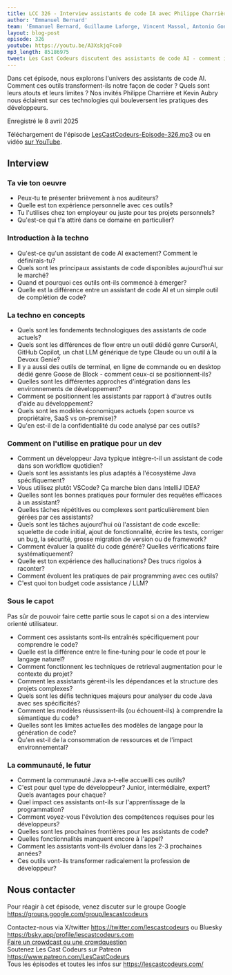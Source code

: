 ```yaml
---
title: LCC 326 - Interview assistants de code IA avec Philippe Charrière et Kevin Aubry
author: 'Emmanuel Bernard'
team: 'Emmanuel Bernard, Guillaume Laforge, Vincent Massol, Antonio Goncalves, Arnaud Héritier, Audrey Neveu, Katia Aresti'
layout: blog-post
episode: 326
youtube: https://youtu.be/A3XskjqFco0
mp3_length: 85186975
tweet: Les Cast Codeurs discutent des assistants de code AI - comment ils transforment le développement, où ils excellent et leurs limites #Java #AI #DevTools
---
```

Dans cet épisode, nous explorons l'univers des assistants de code AI.
Comment ces outils transforment-ils notre façon de coder ?
Quels sont leurs atouts et leurs limites ?
Nos invités Philippe Charrière et Kevin Aubry nous éclairent sur ces technologies qui bouleversent les pratiques des développeurs.

Enregistré le 8 avril 2025

Téléchargement de l'épisode [LesCastCodeurs-Episode-326.mp3](https://traffic.libsyn.com/lescastcodeurs/LesCastCodeurs-Episode-326.mp3)
ou en vidéo [sur YouTube](https://youtu.be/A3XskjqFco0).

## Interview

### Ta vie ton oeuvre

* Peux-tu te présenter brièvement à nos auditeurs?
* Quelle est ton expérience personnelle avec ces outils?
* Tu l'utilises chez ton employeur ou juste pour tes projets personnels?
* Qu'est-ce qui t'a attiré dans ce domaine en particulier?

### Introduction à la techno

* Qu'est-ce qu'un assistant de code AI exactement? Comment le définirais-tu?
* Quels sont les principaux assistants de code disponibles aujourd'hui sur le marché?
* Quand et pourquoi ces outils ont-ils commencé à émerger?
* Quelle est la différence entre un assistant de code AI et un simple outil de complétion de code?

### La techno en concepts

* Quels sont les fondements technologiques des assistants de code actuels?
* Quels sont les différences de flow entre un outil dédié genre CursorAI, GitHub Copilot, un chat LLM générique de type Claude ou un outil à la Devoxx Genie?
* Il y a aussi des outils de terminal, en ligne de commande ou en desktop dédié genre Goose de Block - comment ceux-ci se positionnent-ils?
* Quelles sont les différentes approches d'intégration dans les environnements de développement?
* Comment se positionnent les assistants par rapport à d'autres outils d'aide au développement?
* Quels sont les modèles économiques actuels (open source vs propriétaire, SaaS vs on-premise)?
* Qu'en est-il de la confidentialité du code analysé par ces outils?

### Comment on l'utilise en pratique pour un dev

* Comment un développeur Java typique intègre-t-il un assistant de code dans son workflow quotidien?
* Quels sont les assistants les plus adaptés à l'écosystème Java spécifiquement?
* Vous utilisez plutôt VSCode? Ça marche bien dans IntelliJ IDEA?
* Quelles sont les bonnes pratiques pour formuler des requêtes efficaces à un assistant?
* Quelles tâches répétitives ou complexes sont particulièrement bien gérées par ces assistants?
* Quels sont les tâches aujourd'hui où l'assistant de code excelle: squelette de code initial, ajout de fonctionnalité, écrire les tests, corriger un bug, la sécurité, grosse migration de version ou de framework?
* Comment évaluer la qualité du code généré? Quelles vérifications faire systématiquement?
* Quelle est ton expérience des hallucinations? Des trucs rigolos à raconter?
* Comment évoluent les pratiques de pair programming avec ces outils?
* C'est quoi ton budget code assistance / LLM?

### Sous le capot

Pas sûr de pouvoir faire cette partie sous le capot si on a des interview orienté utilisateur.

* Comment ces assistants sont-ils entraînés spécifiquement pour comprendre le code?
* Quelle est la différence entre le fine-tuning pour le code et pour le langage naturel?
* Comment fonctionnent les techniques de retrieval augmentation pour le contexte du projet?
* Comment les assistants gèrent-ils les dépendances et la structure des projets complexes?
* Quels sont les défis techniques majeurs pour analyser du code Java avec ses spécificités?
* Comment les modèles réussissent-ils (ou échouent-ils) à comprendre la sémantique du code?
* Quelles sont les limites actuelles des modèles de langage pour la génération de code?
* Qu'en est-il de la consommation de ressources et de l'impact environnemental?

### La communauté, le futur

* Comment la communauté Java a-t-elle accueilli ces outils?
* C'est pour quel type de développeur? Junior, intermédiaire, expert? Quels avantages pour chaque?
* Quel impact ces assistants ont-ils sur l'apprentissage de la programmation?
* Comment voyez-vous l'évolution des compétences requises pour les développeurs?
* Quelles sont les prochaines frontières pour les assistants de code?
* Quelles fonctionnalités manquent encore à l'appel?
* Comment les assistants vont-ils évoluer dans les 2-3 prochaines années?
* Ces outils vont-ils transformer radicalement la profession de développeur?

## Nous contacter

Pour réagir à cet épisode, venez discuter sur le groupe Google <https://groups.google.com/group/lescastcodeurs>

Contactez-nous via X/twitter <https://twitter.com/lescastcodeurs> ou Bluesky <https://bsky.app/profile/lescastcodeurs.com>  
[Faire un crowdcast ou une crowdquestion](https://lescastcodeurs.com/crowdcasting/)  
Soutenez Les Cast Codeurs sur Patreon <https://www.patreon.com/LesCastCodeurs>  
Tous les épisodes et toutes les infos sur <https://lescastcodeurs.com/>
